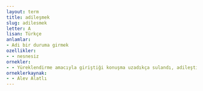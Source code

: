 ```yaml
---
layout: term
title: adileşmek
slug: adilesmek
letter: A
lisan: Türkçe
anlamlar:
- Adi bir duruma girmek
ozellikler:
- - nesnesiz
ornekler:
- - Yüreklendirme amacıyla giriştiği konuşma uzadıkça sulandı, adileşti.
orneklerkaynak:
- - Alev Alatlı
---
```

